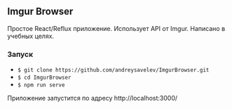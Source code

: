 ## Imgur Browser

Простое React/Reflux приложение. Использует API от Imgur. Написано в учебных целях.


### Запуск

- `$ git clone https://github.com/andreysavelev/ImgurBrowser.git`
- `$ cd ImgurBrowser`
- `$ npm run serve`

Приложение запустится по адресу http://localhost:3000/